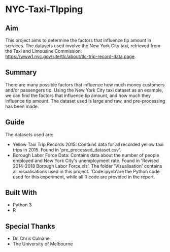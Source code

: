 # NYC-Taxi-TIpping
## Aim
This project aims to determine the factors that influence tip amount in services. The datasets used involve the New York City taxi, retrieved from the Taxi and Limousine Commission: https://www1.nyc.gov/site/tlc/about/tlc-trip-record-data.page. 
## Summary
There are many possible factors that influence how much money customers and/or passengers tip. Using the New York City taxi dataset as an example, we can find the factors that influence tip amount, and how much they influence tip amount. The dataset used is large and raw, and pre-processing has been made.
## Guide
The datasets used are:
* Yellow Taxi Trip Records 2015: Contains data for all recorded yellow taxi trips in 2015. Found in 'pre_processed_dataset.csv'.
* Borough Labor Force Data: Contains data about the number of people employed and New York City's unemployment rate. Found in 'Revised 2014-2018 Borough Labor Force.xls'.
The folder 'Visualisation' contains all visualisations used in this project.
'Code.ipynb'are the Python code used for this experiment, while all R code are provided in the report.
## Built With
* Python 3
* R
## Special Thanks
* Dr. Chris Culnane
* The University of Melbourne
